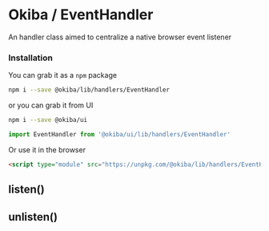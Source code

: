 

# Okiba / EventHandler
An handler class aimed to centralize a native browser event listener




### Installation

You can grab it as a `npm` package
```bash
npm i --save @okiba/lib/handlers/EventHandler
```
or you can grab it from UI
```bash
npm i --save @okiba/ui
```
```javascript
import EventHandler from '@okiba/ui/lib/handlers/EventHandler'
```

Or use it in the browser
```html
<script type="module" src="https://unpkg.com/@okiba/lib/handlers/EventHandler/index.js"></script>
```







## listen()









## unlisten()








